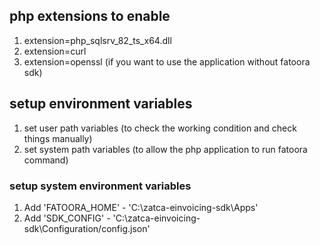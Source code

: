 ## php extensions to enable

1. extension=php_sqlsrv_82_ts_x64.dll
2. extension=curl
3. extension=openssl (if you want to use the application without fatoora sdk)

## setup environment variables

1. set user path variables (to check the working condition and check things manually)
2. set system path variables (to allow the php application to run fatoora command)

### setup system environment variables

1. Add 'FATOORA_HOME' - 'C:\zatca-einvoicing-sdk\Apps'
2. Add 'SDK_CONFIG' - 'C:\zatca-einvoicing-sdk\Configuration/config.json'